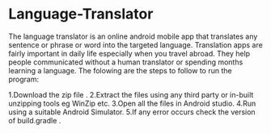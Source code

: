 # Language-Translator

 The language translator is an online android mobile app that translates any sentence or phrase or word into the targeted language.
 Translation apps are fairly important in daily life especially when you travel abroad. 
 They help people communicated without a human translator or spending months learning a language. 
 The folowing are the steps to follow to run the program:

1.Download the zip file .
2.Extract the files using any third party or in-built unzipping tools eg WinZip etc.
3.Open all the files in Android studio.
4.Run using a suitable Android Simulator.
5.If any error occurs check the version of build.gradle .
